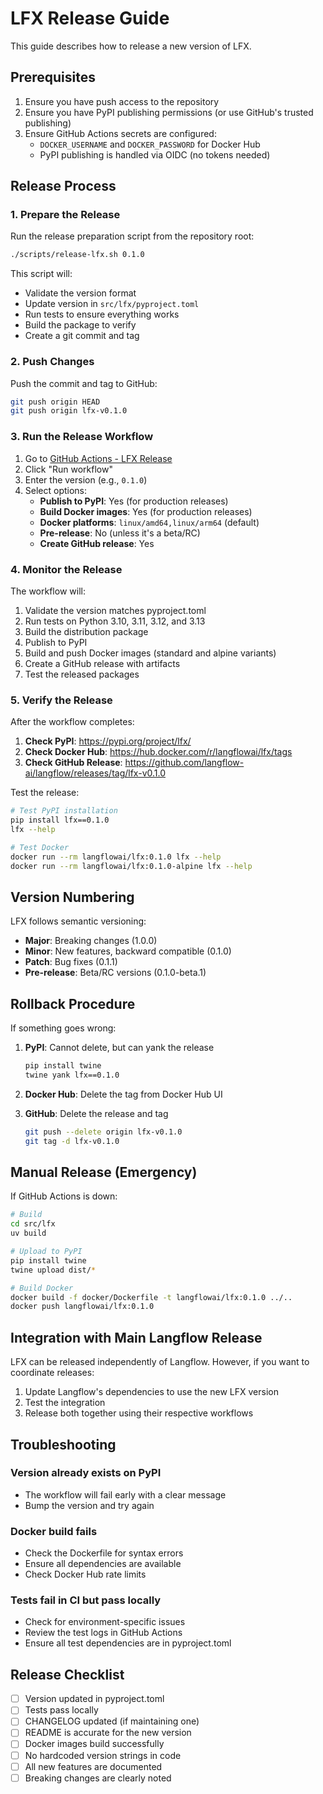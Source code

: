 # LFX Release Guide

This guide describes how to release a new version of LFX.

## Prerequisites

1. Ensure you have push access to the repository
2. Ensure you have PyPI publishing permissions (or use GitHub's trusted publishing)
3. Ensure GitHub Actions secrets are configured:
   - `DOCKER_USERNAME` and `DOCKER_PASSWORD` for Docker Hub
   - PyPI publishing is handled via OIDC (no tokens needed)

## Release Process

### 1. Prepare the Release

Run the release preparation script from the repository root:

```bash
./scripts/release-lfx.sh 0.1.0
```

This script will:
- Validate the version format
- Update version in `src/lfx/pyproject.toml`
- Run tests to ensure everything works
- Build the package to verify
- Create a git commit and tag

### 2. Push Changes

Push the commit and tag to GitHub:

```bash
git push origin HEAD
git push origin lfx-v0.1.0
```

### 3. Run the Release Workflow

1. Go to [GitHub Actions - LFX Release](https://github.com/langflow-ai/langflow/actions/workflows/release-lfx.yml)
2. Click "Run workflow"
3. Enter the version (e.g., `0.1.0`)
4. Select options:
   - **Publish to PyPI**: Yes (for production releases)
   - **Build Docker images**: Yes (for production releases)
   - **Docker platforms**: `linux/amd64,linux/arm64` (default)
   - **Pre-release**: No (unless it's a beta/RC)
   - **Create GitHub release**: Yes

### 4. Monitor the Release

The workflow will:
1. Validate the version matches pyproject.toml
2. Run tests on Python 3.10, 3.11, 3.12, and 3.13
3. Build the distribution package
4. Publish to PyPI
5. Build and push Docker images (standard and alpine variants)
6. Create a GitHub release with artifacts
7. Test the released packages

### 5. Verify the Release

After the workflow completes:

1. **Check PyPI**: https://pypi.org/project/lfx/
2. **Check Docker Hub**: https://hub.docker.com/r/langflowai/lfx/tags
3. **Check GitHub Release**: https://github.com/langflow-ai/langflow/releases/tag/lfx-v0.1.0

Test the release:

```bash
# Test PyPI installation
pip install lfx==0.1.0
lfx --help

# Test Docker
docker run --rm langflowai/lfx:0.1.0 lfx --help
docker run --rm langflowai/lfx:0.1.0-alpine lfx --help
```

## Version Numbering

LFX follows semantic versioning:
- **Major**: Breaking changes (1.0.0)
- **Minor**: New features, backward compatible (0.1.0)
- **Patch**: Bug fixes (0.1.1)
- **Pre-release**: Beta/RC versions (0.1.0-beta.1)

## Rollback Procedure

If something goes wrong:

1. **PyPI**: Cannot delete, but can yank the release
   ```bash
   pip install twine
   twine yank lfx==0.1.0
   ```

2. **Docker Hub**: Delete the tag from Docker Hub UI

3. **GitHub**: Delete the release and tag
   ```bash
   git push --delete origin lfx-v0.1.0
   git tag -d lfx-v0.1.0
   ```

## Manual Release (Emergency)

If GitHub Actions is down:

```bash
# Build
cd src/lfx
uv build

# Upload to PyPI
pip install twine
twine upload dist/*

# Build Docker
docker build -f docker/Dockerfile -t langflowai/lfx:0.1.0 ../..
docker push langflowai/lfx:0.1.0
```

## Integration with Main Langflow Release

LFX can be released independently of Langflow. However, if you want to coordinate releases:

1. Update Langflow's dependencies to use the new LFX version
2. Test the integration
3. Release both together using their respective workflows

## Troubleshooting

### Version already exists on PyPI
- The workflow will fail early with a clear message
- Bump the version and try again

### Docker build fails
- Check the Dockerfile for syntax errors
- Ensure all dependencies are available
- Check Docker Hub rate limits

### Tests fail in CI but pass locally
- Check for environment-specific issues
- Review the test logs in GitHub Actions
- Ensure all test dependencies are in pyproject.toml

## Release Checklist

- [ ] Version updated in pyproject.toml
- [ ] Tests pass locally
- [ ] CHANGELOG updated (if maintaining one)
- [ ] README is accurate for the new version
- [ ] Docker images build successfully
- [ ] No hardcoded version strings in code
- [ ] All new features are documented
- [ ] Breaking changes are clearly noted